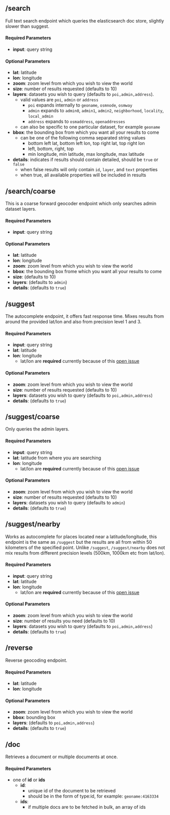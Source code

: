 ## /search

Full text search endpoint which queries the elasticsearch doc store, slightly slower than suggest.

#### Required Parameters
* **input**: query string

#### Optional Parameters
* **lat**: latitude
* **lon**: longitude
* **zoom**: zoom level from which you wish to view the world
* **size**: number of results requested (defaults to 10)
* **layers**: datasets you wish to query (defaults to ```poi,admin,address```). 
  * valid values are ```poi```, ```admin``` or ```address``` 
    * ```poi``` expands internally to ```geoname```, ```osmnode```, ```osmway``` 
    * ```admin``` expands to ```admin0```, ```admin1```, ```admin2```, ```neighborhood```, ```locality```, ```local_admin```
    * ```address``` expands to ```osmaddress```, ```openaddresses```
  * can also be specific to one particular dataset, for example ```geoname```
* **bbox**: the bounding box from which you want all your results to come
  * can be one of the following comma separated string values
    * bottom left lat, bottom left lon, top right lat, top right lon
    * left, bottom, right, top
    * min longitude, min latitude, max longitude, max latitude
* **details**: indicates if results should contain detailed, should be `true` or `false`
  * when false results will only contain `id`, `layer`, and `text` properties
  * when true, all available properties will be included in results


## /search/coarse

This is a coarse forward geocoder endpoint which only searches admin dataset layers.

#### Required Parameters
* **input**: query string

#### Optional Parameters
* **lat**: latitude
* **lon**: longitude
* **zoom**: zoom level from which you wish to view the world
* **bbox**: the bounding box frome which you want all your results to come
* **size**: (defaults to 10)
* **layers**: (defaults to ```admin```)
* **details**: (defaults to `true`)


## /suggest

The autocomplete endpoint, it offers fast response time. Mixes results from around the provided lat/lon and also from precision level 1 and 3.

#### Required Parameters
* **input**: query string
* **lat**: latitude
* **lon**: longitude
  * lat/lon are **required** currently because of this [open issue](https://github.com/elasticsearch/elasticsearch/issues/6444)

#### Optional Parameters
* **zoom**: zoom level from which you wish to view the world
* **size**: number of results requested (defaults to 10)
* **layers**: datasets you wish to query (defaults to ```poi,admin,address```)
* **details**: (defaults to `true`)


## /suggest/coarse

Only queries the admin layers.

#### Required Parameters
* **input**: query string
* **lat**: latitude from where you are searching
* **lon**: longitude
  * lat/lon are **required** currently because of this [open issue](https://github.com/elasticsearch/elasticsearch/issues/6444)

#### Optional Parameters
* **zoom**: zoom level from which you wish to view the world
* **size**: number of results requested (defaults to 10)
* **layers**: datasets you wish to query (defaults to ```admin```)
* **details**: (defaults to `true`)


## /suggest/nearby

Works as autocomplete for places located near a latitude/longitude, this endpoint is the same as ```/suggest``` but the results are all from within 50 kilometers of the specified point.  Unlike ```/suggest```, ```/suggest/nearby``` does not mix results from different precision levels (500km, 1000km etc from lat/lon).

#### Required Parameters
* **input**: query string
* **lat**: latitude
* **lon**: longitude
  * lat/lon are **required** currently because of this [open issue](https://github.com/elasticsearch/elasticsearch/issues/6444)

#### Optional Parameters
* **zoom**: zoom level from which you wish to view the world
* **size**: number of results you need (defaults to 10)
* **layers**: datasets you wish to query (defaults to ```poi,admin,address```)
* **details**: (defaults to `true`)


## /reverse

Reverse geocoding endpoint.

#### Required Parameters
* **lat**: latitude
* **lon**: longitude

#### Optional Parameters
* **zoom**: zoom level from which you wish to view the world
* **bbox**: bounding box
* **layers**: (defaults to ```poi,admin,address```)
* **details**: (defaults to `true`)


## /doc

Retrieves a document or multiple documents at once.

#### Required Parameters
* one of **id** or **ids**
  * **id**:
    * unique id of the document to be retrieved
    * should be in the form of type:id, for example: ```geoname:4163334```
  * **ids**:
    * if multiple docs are to be fetched in bulk, an array of ids
